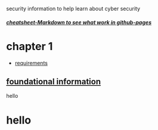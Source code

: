 
<link rel="stylesheet" href="styles.css">

<div class="title">
   
</div>

security information to help learn about cyber security
##### [cheatsheet-Markdown to see what work in github-pages](CheatsheetMarkdown.md)

# chapter 1
- [requirements](SecurityPlus/requirements.md)
## [foundational information]()
<div>
hello 
<h1> 
hello
<h1>
</div>
<div class="title">
   
</div>